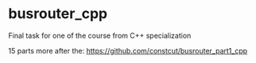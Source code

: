 # busrouter_cpp
Final task for one of the course from C++ specialization

15 parts more after the: https://github.com/constcut/busrouter_part1_cpp